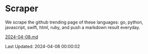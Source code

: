 # Scraper

We scrape the github trending page of these languages: go, python, javascript, swift, html, ruby, and push a markdown result everyday.

[2024-04-08.md](https://github.com/henson/Scraper/blob/master/2024-04-08.md)

Last Updated: 2024-04-08 00:00:02
